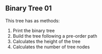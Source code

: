 ## Binary Tree 01

This tree has as methods:
1. Print the binary tree
2. Build the tree following a pre-order path
3. Calculates the height of the tree
4. Calculates the number of tree nodes
